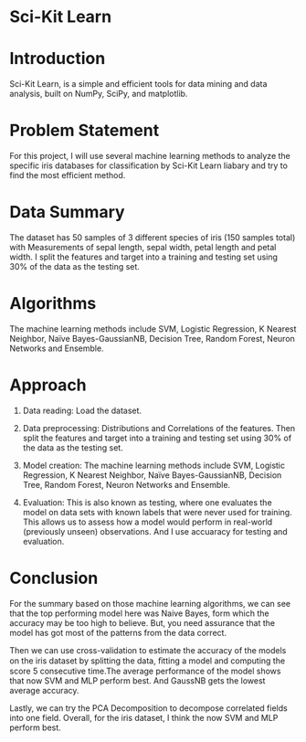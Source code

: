 # Sci-Kit Learn

# Introduction
Sci-Kit Learn, is a simple and efficient tools for data mining and data analysis, built on NumPy, SciPy, and matplotlib.

# Problem Statement
For this project, I will use several machine learning methods to analyze the specific iris databases for classification by Sci-Kit Learn liabary and try to find the most efficient method. 

# Data Summary
The dataset has 50 samples of 3 different species of iris (150 samples total) with Measurements of sepal length, sepal width, petal length and petal width. I split the features and target into a training and testing set using 30% of the data as the testing set. 

# Algorithms
The machine learning methods include SVM, Logistic Regression, K Nearest Neighbor, Naïve Bayes-GaussianNB, Decision Tree, Random Forest, Neuron Networks and Ensemble. 

# Approach
1. Data reading: Load the dataset.

2. Data preprocessing: Distributions and Correlations of the features. Then split the features and target into a training and testing set using 30% of the data as the testing set. 

 3. Model creation: The machine learning methods include SVM, Logistic Regression, K Nearest Neighbor, Naïve Bayes-GaussianNB, Decision Tree, Random Forest, Neuron Networks and Ensemble. 
 
4. Evaluation: This is also known as testing, where one evaluates the model on data sets with known labels that were never used for training. This allows us to assess how a model would perform in real-world (previously unseen) observations. And I use accuaracy for testing and evaluation.

# Conclusion
For the summary based on those machine learning algorithms, we can see that the top performing model here was Naive Bayes, form which the accuracy may be too high to believe. But, you need assurance that the model has got most of the patterns from the data correct. 

Then we can use cross-validation to estimate the accuracy of the models on the iris dataset by splitting the data, ﬁtting a model and computing the score 5 consecutive time.The average performance of the model shows that now SVM and MLP perform best. And GaussNB gets the lowest average accuracy. 

Lastly, we can try the PCA Decomposition to decompose correlated fields into one field. Overall, for the iris dataset, I think the now SVM and MLP perform best. 
